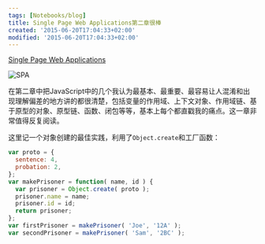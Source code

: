 ```yaml
---
tags: [Notebooks/blog]
title: Single Page Web Applications第二章很棒
created: '2015-06-20T17:04:33+02:00'
modified: '2015-06-20T17:04:33+02:00'
---
```


[Single Page Web Applications](http://www.amazon.com/Single-Page-Applications-end---end/dp/1617290750/ref=sr_1_1?ie=UTF8&qid=1434811679&sr=8-1&keywords=Single+Page+Web+Applications&pebp=1434811687611&perid=0QVGE5WWTYMDZNT4JG6C)

![SPA](http://ecx.images-amazon.com/images/I/51KT4qErFaL.jpg)

在第二章中把JavaScript中的几个我认为最基本、最重要、最容易让人混淆和出现理解偏差的地方讲的都很清楚，包括变量的作用域、上下文对象、作用域链、基于原型的对象、原型链、函数、闭包等等，基本上每个都直戳我的痛点。这一章非常值得反复阅读。

这里记一个对象创建的最佳实践，利用了`Object.create`和工厂函数：

```javascript
var proto = {
  sentence: 4,
  probation: 2,
};
var makePrisoner = function( name, id ) {
  var prisoner = Object.create( proto );
  prisoner.name = name;
  prisoner.id = id;
  return prisoner;
};
var firstPrisoner = makePrisoner( 'Joe', '12A' );
var secondPrisoner = makePrisoner( 'Sam', '2BC' );
```